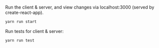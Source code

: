 Run the client & server, and view changes
via localhost:3000 (served by create-react-app).

```sh
yarn run start
```


Run tests for client & server:

```sh
yarn run test
```
